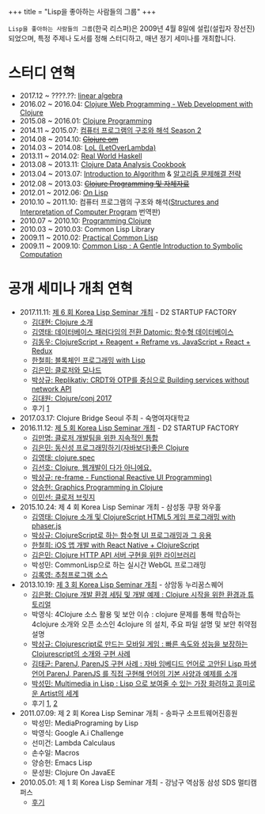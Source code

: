+++
title = "Lisp을 좋아하는 사람들의 그룹"
+++

`Lisp을 좋아하는 사람들의 그룹`(한국 리스퍼)은 2009년 4월 8일에 설립(설립자 장선진)되었으며, 특정 주제나 도서를 정해 스터디하고, 매년 정기 세미나를 개최합니다.

# 스터디 연혁
- 2017.12 ~ ????.??: [linear algebra](https://clojure-korea.slack.com/)
- 2016.02 ~ 2016.04: [Clojure Web Programming - Web Development with Clojure](https://github.com/lisp-korea/web-development-with-clojure)
- 2015.08 ~ 2016.01: [Clojure Programming](https://github.com/lisp-korea/ClojureProgramming)
- 2014.11 ~ 2015.07: [컴퓨터 프로그램의 구조와 해석 Season 2](https://github.com/lisp-korea/sicp2014)
- 2014.08 ~ 2014.10: ~~[Clojure om](http://clojure.or.kr/wiki/doku.php?id=lecture:om)~~
- 2014.03 ~ 2014.08: [LoL (LetOverLambda)](https://letoverlambda.com/)
- 2013.11 ~ 2014.02: [Real World Haskell](https://book.realworldhaskell.org/)
- 2013.08 ~ 2013.11: [Clojure Data Analysis Cookbook](https://www.packtpub.com/big-data-and-business-intelligence/clojure-data-analysis-cookbook)
- 2013.04 ~ 2013.07: [Introduction to Algorithm](https://mitpress.mit.edu/books/introduction-algorithms-third-edition) & [알고리즘 문제해결 전략](http://book.algospot.com/)
- 2012.08 ~ 2013.03: ~~[Clojure Programming 및 자체자료](https://clojure.or.kr)~~
- 2012.01 ~ 2012.06: [On Lisp](https://github.com/lisp-korea/onlisp)
- 2010.10 ~ 2011.10: 컴퓨터 프로그램의 구조와 해석([Structures and Interpretation of Computer Program](https://mitp-content-server.mit.edu/books/content/sectbyfn/books_pres_0/6515/sicp.zip/index.html) 번역판)
- 2010.07 ~ 2010.10: [Programming Clojure](https://pragprog.com/titles/shcloj3/programming-clojure-third-edition/)
- 2010.03 ~ 2010.03: Common Lisp Library
- 2009.11 ~ 2010.02: [Practical Common Lisp](http://www.gigamonkeys.com/book/)
- 2009.11 ~ 2009.10: [Common Lisp : A Gentle Introduction to Symbolic Computation](https://www.cs.cmu.edu/~dst/LispBook/)


# 공개 세미나 개최 연혁
- 2017.11.11: [제 6 회 Korea Lisp Seminar 개최](https://groups.google.com/forum/#!topic/lisp-korea/vewKN7RlpZk) - D2 STARTUP FACTORY
  - [김대현: Clojure 소개](https://medium.com/happyprogrammer-in-jeju/클로저-소개-제6회-리스프-세미나-발표-dc6700e0821d)
  - [김영태: 데이터베이스 패러다임의 전환 Datomic: 함수형 데이터베이스](https://github.com/philoskim/datomic-intro)
  - [김동우: ClojureScript + Reagent + Reframe vs. JavaScript + React + Redux](http://slides.com/dongwoo-kim/clojurescript-reagent-reframe)
  - [한철희: 블록체인 프로그래밍 with Lisp](https://www.slideshare.net/cheolhee/blockchain-programming-with-lisp)
  - [김은민: 클로저와 모나드](https://www.slideshare.net/eunminn/clojure-monad-81911464)
  - [박상규: Replikativ: CRDT와 OTP를 중심으로 Building services without network API](https://www.slideshare.net/SangKyuPark1/replikativ/1)
  - [김대원: Clojure/conj 2017](https://www.slideshare.net/DarrenKim9/clojureconj-2017-81991879)
  - 후기 [1](https://medium.com/happyprogrammer-in-jeju/클로저-소개-제6회-리스프-세미나-발표-dc6700e0821d)
- 2017.03.17: Clojure Bridge Seoul 주최 - 숙명여자대학교
- 2016.11.12: [제 5 회 Korea Lisp Seminar 개최](https://d2.naver.com/news/5134096) - D2 STARTUP FACTORY
  - [김만명: 클로저 개발팀을 위한 지속적인 통합](https://github.com/lispkorea/lispkorea.github.io-resource/blob/main/20161112/20161112-1st-session-clojure-ci.pdf)
  - [김은민: 동신성 프로그래밍하기(자바보다)좋은 Clojure](http://www.slideshare.net/eunminn/clojure-68804824)
  - [김영태: clojure.spec](http://philoskim.github.io/docs/spec/)
  - [김선호: Clojure, 웹개발이 다가 아니에요.](http://www.slideshare.net/SeonhoKim/corelogic-clojure)
  - [박상규: re-frame - Functional Reactive UI Programming)](http://www.slideshare.net/SangKyuPark1/re-frame-68818376)
  - [양승헌: Graphics Programming in Clojure](https://github.com/lispkorea/lispkorea.github.io-resource/blob/main/20161112/20161112-GraphicsProgrammingInClojure.pdf)
  - [이민선: 클로저 브릿지](http://www.slideshare.net/dalzony/2016-68870999)
- 2015.10.24: 제 4 회 Korea Lisp Seminar 개최 - 삼성동 쿠팡 와우홀
  - [김영태: Clojure 소개 및 ClojureScript HTML5 게임 프로그래밍 with phaser.js](https://github.com/philoskim/cs-game)
  - [박상규: ClojureScript로 하는 함수형 UI 프로그래밍과 그 응용](https://www.slideshare.net/SangKyuPark1/clojurescript-ui)
  - [한철희: iOS 앱 개발 with React Native + ClojureScript](https://github.com/cheolhee/ReactNativeDuckie)
  - [김은민: Clojure HTTP API 서버 구현을 위한 라이브러리](http://www.slideshare.net/eunminn/clojure-http-api)
  - 박성민: CommonLisp으로 하는 실시간 WebGL 프로그래밍
  - [김록영: 추첨프로그램 소스](https://github.com/darklibra/random_number)
- 2013.10.19: [제 3 회 Korea Lisp Seminar 개최](https://onoffmix.com/event/19718) - 상암동 누리꿈스퀘어
  - [김은평: Clojure 개발 환경 세팅 및 개발 예제 : Clojure 시작을 위한 환경과 튜토리얼](https://www.slideshare.net/netpyoung/clojure-development-environment)
  - 박영식: 4Clojure 소스 활용 및 보안 이슈 : clojure 문제를 통해 학습하는 4clojure 소개와 오픈 소스인 4clojure 의 설치, 주요 파일 설명 및 보안 취약점 설명
  - [박상규: Clojurescript로 만드는 모바일 게임 : 빠른 속도와 성능을 보장하는 Clojurescript의 소개와 구현 사례](https://docs.google.com/presentation/d/1SNWFudD2QYPG-mdQ5zQ3UJJG0mswWqb_VnvQerOnusY/edit#slide=id.p)
  - [김태균: ParenJ, ParenJS 구현 사례 : 자바 임베디드 언어로 고안된 Lisp 파생언어 ParenJ, ParenJS 를 직접 구현해 언어의 기본 사양과 예제를 소개](https://docs.google.com/presentation/d/1q3L9WlETTbjwYLMur38_aksNBaMR9D95AsUSPJRsD6g/pub?start=false&loop=false&delayms=3000&slide=id.p)
  - [박성민: Multimedia in Lisp : Lisp 으로 보여줄 수 있는 가장 화려하고 흥미로운 Artist의 세계](https://www.youtube.com/watch?v=yiHw_oeYj_A)
  - 후기 [1](https://groups.google.com/g/lisp-korea/c/sFoTbHXhz2A), [2](http://ohyecloudy.com/pnotes/archives/1919/)
- 2011.07.09: 제 2 회 Korea Lisp Seminar 개최 - 송파구 소프트웨어진흥원
  - 박성민: MediaPrograming by Lisp
  - 박영식: Google A.i Challenge
  - 선미건: Lambda Calculaus
  - 손수일: Macros
  - 양승헌: Emacs Lisp
  - 문성원: Clojure On JavaEE
- 2010.05.01: 제 1 회 Korea Lisp Seminar 개최 - 강남구 역삼동 삼성 SDS 멀티캠퍼스
  - [후기](https://jinson.tistory.com/entry/한국-리스퍼-제-1-회-Korea-Lisp-세미나-다녀왔습니다)
